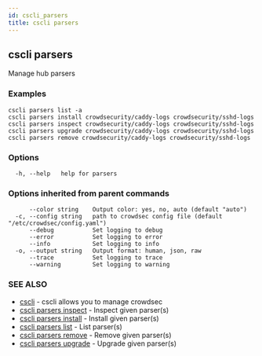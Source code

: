 ```yaml
---
id: cscli_parsers
title: cscli parsers
---
```

## cscli parsers

Manage hub parsers

### Examples

```
cscli parsers list -a
cscli parsers install crowdsecurity/caddy-logs crowdsecurity/sshd-logs
cscli parsers inspect crowdsecurity/caddy-logs crowdsecurity/sshd-logs
cscli parsers upgrade crowdsecurity/caddy-logs crowdsecurity/sshd-logs
cscli parsers remove crowdsecurity/caddy-logs crowdsecurity/sshd-logs

```

### Options

```
  -h, --help   help for parsers
```

### Options inherited from parent commands

```
      --color string    Output color: yes, no, auto (default "auto")
  -c, --config string   path to crowdsec config file (default "/etc/crowdsec/config.yaml")
      --debug           Set logging to debug
      --error           Set logging to error
      --info            Set logging to info
  -o, --output string   Output format: human, json, raw
      --trace           Set logging to trace
      --warning         Set logging to warning
```

### SEE ALSO

* [cscli](/cscli/cscli.md)	 - cscli allows you to manage crowdsec
* [cscli parsers inspect](/cscli/cscli_parsers_inspect.md)	 - Inspect given parser(s)
* [cscli parsers install](/cscli/cscli_parsers_install.md)	 - Install given parser(s)
* [cscli parsers list](/cscli/cscli_parsers_list.md)	 - List parser(s)
* [cscli parsers remove](/cscli/cscli_parsers_remove.md)	 - Remove given parser(s)
* [cscli parsers upgrade](/cscli/cscli_parsers_upgrade.md)	 - Upgrade given parser(s)

